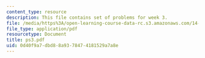```yaml
---
content_type: resource
description: This file contains set of problems for week 3.
file: /media/https%3A/open-learning-course-data-rc.s3.amazonaws.com/14-30-introduction-to-statistical-method-in-economics-spring-2006/0d40f9a7dbd88a9378474181529a7a8e_ps3.pdf
file_type: application/pdf
resourcetype: Document
title: ps3.pdf
uid: 0d40f9a7-dbd8-8a93-7847-4181529a7a8e
---
```

